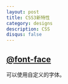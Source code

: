 ```yaml
---
layout: post
title: CSS3新特性
category: designs
description: CSS
disqus: false
---
```


## [@font-face](http://www.cnblogs.com/rubylouvre/archive/2011/06/19/2084875.html)
可以使用自定义的字体。